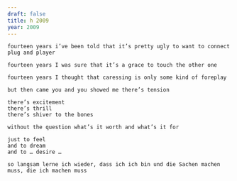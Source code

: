 ```yaml
---
draft: false
title: h 2009
year: 2009
---
```

	fourteen years i’ve been told that it’s pretty ugly to want to connect plug and player  
  
	fourteen years I was sure that it’s a grace to touch the other one  
  
	fourteen years I thought that caressing is only some kind of foreplay  
  
	but then came you and you showed me there’s tension  
  
	there’s excitement	
	there’s thrill  
	there’s shiver to the bones  
 
	without the question what’s it worth and what’s it for  
  
	just to feel  
	and to dream  
	and to … desire …  
  
	so langsam lerne ich wieder, dass ich ich bin und die Sachen machen muss, die ich machen muss